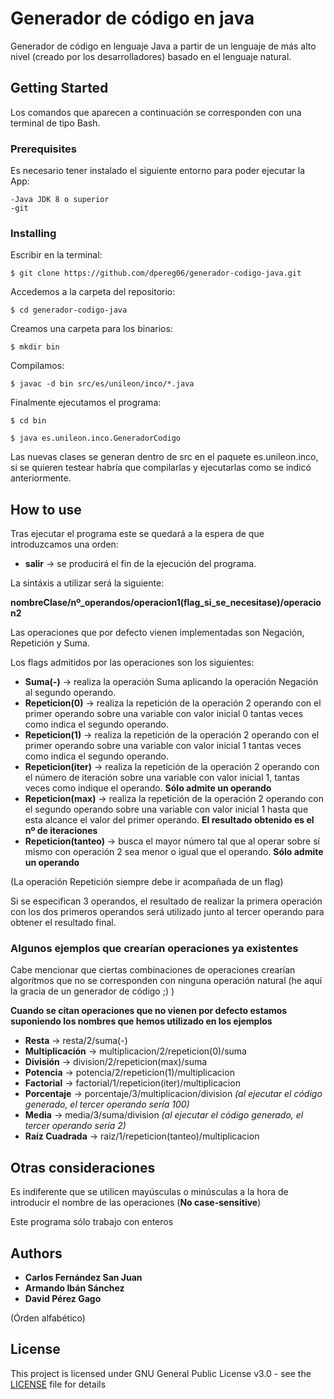 # Generador de código en java
Generador de código en lenguaje Java a partir de un lenguaje de más alto nivel (creado por los desarrolladores) basado en el lenguaje natural.

## Getting Started
Los comandos que aparecen a continuación se corresponden con una terminal de tipo Bash.

### Prerequisites
Es necesario tener instalado el siguiente entorno para poder ejecutar la App: 

```
-Java JDK 8 o superior
-git
```

### Installing

Escribir en la terminal:

```
$ git clone https://github.com/dpereg06/generador-codigo-java.git
```

Accedemos a la carpeta del repositorio:

```
$ cd generador-codigo-java
```

Creamos una carpeta para los binarios:

```
$ mkdir bin
```

Compilamos:

```
$ javac -d bin src/es/unileon/inco/*.java
```

Finalmente ejecutamos el programa:

```
$ cd bin
```

```
$ java es.unileon.inco.GeneradorCodigo
```
Las nuevas clases se generan dentro de src en el paquete es.unileon.inco, si se quieren testear habría que compilarlas y ejecutarlas como se indicó anteriormente.

## How to use

Tras ejecutar el programa este se quedará a la espera de que introduzcamos una orden:

* **salir**  ->  se producirá el fin de la ejecución del programa.

La sintáxis a utilizar será la siguiente:

**nombreClase/nº_operandos/operacion1(flag_si_se_necesitase)/operacion2**

Las operaciones que por defecto vienen implementadas son Negación, Repetición y Suma.

Los flags admitidos por las operaciones son los siguientes:

* **Suma(-)**  ->  realiza la operación Suma aplicando la operación Negación al segundo operando.
* **Repeticion(0)**  ->  realiza la repetición de la operación 2 operando con el primer operando sobre una variable con valor inicial 0 tantas veces como indica el segundo operando.
* **Repeticion(1)**  ->  realiza la repetición de la operación 2 operando con el primer operando sobre una variable con valor inicial 1 tantas veces como indica el segundo operando.
* **Repeticion(iter)**  ->  realiza la repetición de la operación 2 operando con el número de iteración sobre una variable con valor inicial 1, tantas veces como indique el operando. **Sólo admite un operando**
* **Repeticion(max)**  ->  realiza la repetición de la operación 2 operando con el segundo operando sobre una variable con valor inicial 1 hasta que esta alcance el valor del primer operando. **El resultado obtenido es el nº de iteraciones**
* **Repeticion(tanteo)**  ->  busca el mayor número tal que al operar sobre sí mismo con operación 2 sea menor o igual que el operando. **Sólo admite un operando**

(La operación Repetición siempre debe ir acompañada de un flag)

Si se especifican 3 operandos, el resultado de realizar la primera operación con los dos primeros operandos será utilizado junto al tercer operando para obtener el resultado final.

### Algunos ejemplos que crearían operaciones ya existentes

Cabe mencionar que ciertas combinaciones de operaciones crearían algoritmos que no se corresponden con ninguna operación natural (he aquí la gracia de un generador de código ;) )

**Cuando se citan operaciones que no vienen por defecto estamos suponiendo los nombres que hemos utilizado en los ejemplos**

* **Resta**  ->  resta/2/suma(-)
* **Multiplicación**  ->  multiplicacion/2/repeticion(0)/suma
* **División**  ->  division/2/repeticion(max)/suma
* **Potencia**  ->  potencia/2/repeticion(1)/multiplicacion
* **Factorial**  ->  factorial/1/repeticion(iter)/multiplicacion
* **Porcentaje**  ->  porcentaje/3/multiplicacion/division *(al ejecutar el código generado, el tercer operando sería 100)*
* **Media**  ->  media/3/suma/division *(al ejecutar el código generado, el tercer operando sería 2)*
* **Raíz Cuadrada**  ->  raiz/1/repeticion(tanteo)/multiplicacion


## Otras consideraciones

Es indiferente que se utilicen mayúsculas o minúsculas a la hora de introducir el nombre de las operaciones (**No case-sensitive**)

Este programa sólo trabajo con enteros

## Authors

* **Carlos Fernández San Juan**
* **Armando Ibán Sánchez** 
* **David Pérez Gago**

(Órden alfabético)

## License

This project is licensed under GNU General Public License v3.0 - see the [LICENSE](LICENSE) file for details


